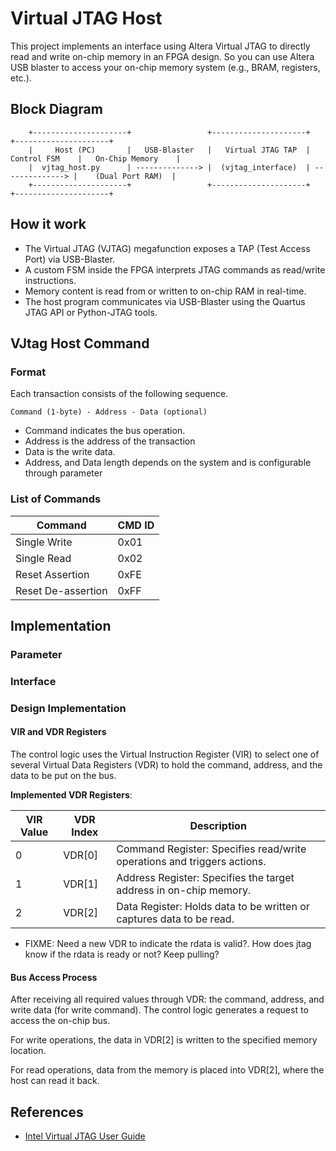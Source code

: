 # Virtual JTAG Host

This project implements an interface using Altera Virtual JTAG to directly read and write on-chip memory in an FPGA design.
So you can use Altera USB blaster to access your on-chip memory system (e.g., BRAM, registers, etc.).

## Block Diagram

```text
    +---------------------+                 +---------------------+                 +---------------------+
    |     Host (PC)       |   USB-Blaster   |   Virtual JTAG TAP  |  Control FSM    |   On-Chip Memory    |
    |  vjtag_host.py      | --------------> |  (vjtag_interface)  | --------------> |    (Dual Port RAM)  |
    +---------------------+                 +---------------------+                 +---------------------+
```

## How it work

- The Virtual JTAG (VJTAG) megafunction exposes a TAP (Test Access Port) via USB-Blaster.
- A custom FSM inside the FPGA interprets JTAG commands as read/write instructions.
- Memory content is read from or written to on-chip RAM in real-time.
- The host program communicates via USB-Blaster using the Quartus JTAG API or Python-JTAG tools.

## VJtag Host Command

### Format

Each transaction consists of the following sequence.

```
Command (1-byte) - Address - Data (optional)
```

- Command indicates the bus operation.
- Address is the address of the transaction
- Data is the write data.
- Address, and Data length depends on the system and is configurable through parameter

### List of Commands

| Command            | CMD ID |
| ------------------ | ------ |
| Single Write       | 0x01   |
| Single Read        | 0x02   |
| Reset Assertion    | 0xFE   |
| Reset De-assertion | 0xFF   |

## Implementation

### Parameter

### Interface

### Design Implementation

#### VIR and VDR Registers

The control logic uses the Virtual Instruction Register (VIR) to select one of several Virtual Data Registers (VDR) to
hold the command, address, and the data to be put on the bus.

**Implemented VDR Registers**:

| VIR Value | VDR Index | Description                                                             |
| --------- | --------- | ----------------------------------------------------------------------- |
| 0         | VDR[0]    | Command Register: Specifies read/write operations and triggers actions. |
| 1         | VDR[1]    | Address Register: Specifies the target address in on-chip memory.       |
| 2         | VDR[2]    | Data Register: Holds data to be written or captures data to be read.    |

- FIXME: Need a new VDR to indicate the rdata is valid?. How does jtag know if the rdata is ready or not? Keep pulling?

#### Bus Access Process

After receiving all required values through VDR: the command, address, and write data (for write command).
The control logic generates a request to access the on-chip bus.

For write operations, the data in VDR[2] is written to the specified memory location.

For read operations, data from the memory is placed into VDR[2], where the host can read it back.

## References

- [Intel Virtual JTAG User Guide](https://www.intel.com/content/www/us/en/docs/programmable/683297/)
